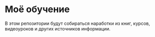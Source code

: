 # Моё обучение

В этом репозитории будут собираться наработки из книг, курсов, видеоуроков и других источников информации.
